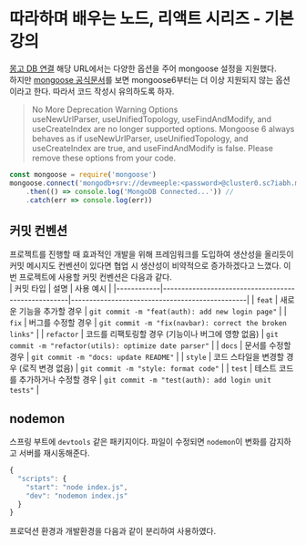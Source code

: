 # 따라하며 배우는 노드, 리액트 시리즈 - 기본 강의
[몽고 DB 연결](https://www.youtube.com/watch?v=IHjolKwrjPE&t=217s) 해당 URL에서는 다양한 옵션을 주어 mongoose 설정을 지원했다.  
하지만 [mongoose 공식문서](https://mongoosejs.com/docs/migrating_to_6.html#no-more-deprecation-warning-options)를 보면 mongoose6부터는 더 이상 지원되지 않는 옵션이라고 한다. 따라서 코드 작성시 유의하도록 하자.
> No More Deprecation Warning Options  
useNewUrlParser, useUnifiedTopology, useFindAndModify, and useCreateIndex are no longer supported options. Mongoose 6 always behaves as if useNewUrlParser, useUnifiedTopology, and useCreateIndex are true, and useFindAndModify is false. Please remove these options from your code.
```javascript
const mongoose = require('mongoose')
mongoose.connect('mongodb+srv://devmeeple:<password>@cluster0.sc7iabh.mongodb.net/?retryWrites=true&w=majority')
    .then(() => console.log('MongoDB Connected...')) //
    .catch(err => console.log(err))
```

## 커밋 컨벤션
프로젝트를 진행할 때 효과적인 개발을 위해 프레임워크를 도입하여 생산성을 올리듯이 커밋 메시지도 컨벤션이 있다면 협업 시 생산성이 비약적으로 증가하겠다고 느꼈다. 이번 프로젝트에 사용할 커밋 컨벤션은 다음과 같다.  
| 커밋 타입 | 설명                                               | 사용 예시                                      |
|------------|----------------------------------------------------|------------------------------------------------|
| `feat`     | 새로운 기능을 추가할 경우                           | `git commit -m "feat(auth): add new login page"` |
| `fix`      | 버그를 수정할 경우                                 | `git commit -m "fix(navbar): correct the broken links"` |
| `refactor` | 코드를 리팩토링할 경우 (기능이나 버그에 영향 없음) | `git commit -m "refactor(utils): optimize date parser"` |
| `docs`     | 문서를 수정할 경우                                 | `git commit -m "docs: update README"`          |
| `style`    | 코드 스타일을 변경할 경우 (로직 변경 없음)          | `git commit -m "style: format code"`           |
| `test`     | 테스트 코드를 추가하거나 수정할 경우                | `git commit -m "test(auth): add login unit tests"` |

## nodemon
스프링 부트에 `devtools` 같은 패키지이다. 파일이 수정되면 `nodemon`이 변화를 감지하고 서버를 재시동해준다.
```javascript
{
  "scripts": {
    "start": "node index.js",
    "dev": "nodemon index.js"
  }
}

```
프로덕션 환경과 개발환경을 다음과 같이 분리하여 사용하였다.